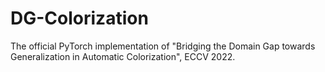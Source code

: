 # DG-Colorization
The official PyTorch implementation of "Bridging the Domain Gap towards Generalization in Automatic Colorization", ECCV 2022.
